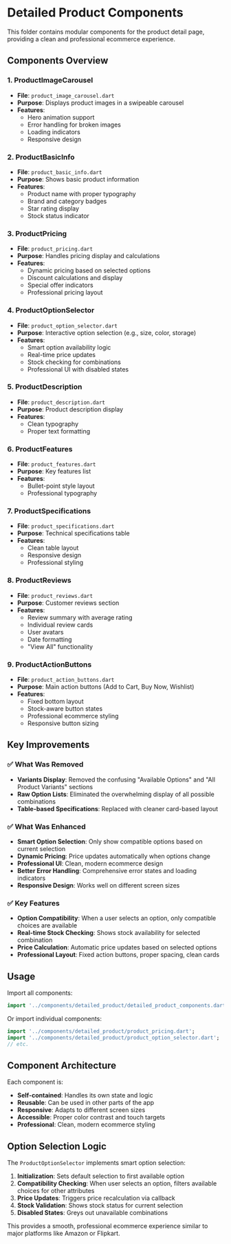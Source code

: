 # Detailed Product Components

This folder contains modular components for the product detail page, providing a clean and professional ecommerce experience.

## Components Overview

### 1. ProductImageCarousel
- **File**: `product_image_carousel.dart`
- **Purpose**: Displays product images in a swipeable carousel
- **Features**: 
  - Hero animation support
  - Error handling for broken images
  - Loading indicators
  - Responsive design

### 2. ProductBasicInfo
- **File**: `product_basic_info.dart`
- **Purpose**: Shows basic product information
- **Features**:
  - Product name with proper typography
  - Brand and category badges
  - Star rating display
  - Stock status indicator

### 3. ProductPricing
- **File**: `product_pricing.dart`
- **Purpose**: Handles pricing display and calculations
- **Features**:
  - Dynamic pricing based on selected options
  - Discount calculations and display
  - Special offer indicators
  - Professional pricing layout

### 4. ProductOptionSelector
- **File**: `product_option_selector.dart`
- **Purpose**: Interactive option selection (e.g., size, color, storage)
- **Features**:
  - Smart option availability logic
  - Real-time price updates
  - Stock checking for combinations
  - Professional UI with disabled states

### 5. ProductDescription
- **File**: `product_description.dart`
- **Purpose**: Product description display
- **Features**:
  - Clean typography
  - Proper text formatting

### 6. ProductFeatures
- **File**: `product_features.dart`
- **Purpose**: Key features list
- **Features**:
  - Bullet-point style layout
  - Professional typography

### 7. ProductSpecifications
- **File**: `product_specifications.dart`
- **Purpose**: Technical specifications table
- **Features**:
  - Clean table layout
  - Responsive design
  - Professional styling

### 8. ProductReviews
- **File**: `product_reviews.dart`
- **Purpose**: Customer reviews section
- **Features**:
  - Review summary with average rating
  - Individual review cards
  - User avatars
  - Date formatting
  - "View All" functionality

### 9. ProductActionButtons
- **File**: `product_action_buttons.dart`
- **Purpose**: Main action buttons (Add to Cart, Buy Now, Wishlist)
- **Features**:
  - Fixed bottom layout
  - Stock-aware button states
  - Professional ecommerce styling
  - Responsive button sizing

## Key Improvements

### ✅ What Was Removed
- **Variants Display**: Removed the confusing "Available Options" and "All Product Variants" sections
- **Raw Option Lists**: Eliminated the overwhelming display of all possible combinations
- **Table-based Specifications**: Replaced with cleaner card-based layout

### ✅ What Was Enhanced
- **Smart Option Selection**: Only show compatible options based on current selection
- **Dynamic Pricing**: Price updates automatically when options change
- **Professional UI**: Clean, modern ecommerce design
- **Better Error Handling**: Comprehensive error states and loading indicators
- **Responsive Design**: Works well on different screen sizes

### ✅ Key Features
- **Option Compatibility**: When a user selects an option, only compatible choices are available
- **Real-time Stock Checking**: Shows stock availability for selected combination
- **Price Calculation**: Automatic price updates based on selected options
- **Professional Layout**: Fixed action buttons, proper spacing, clean cards

## Usage

Import all components:
```dart
import '../components/detailed_product/detailed_product_components.dart';
```

Or import individual components:
```dart
import '../components/detailed_product/product_pricing.dart';
import '../components/detailed_product/product_option_selector.dart';
// etc.
```

## Component Architecture

Each component is:
- **Self-contained**: Handles its own state and logic
- **Reusable**: Can be used in other parts of the app
- **Responsive**: Adapts to different screen sizes
- **Accessible**: Proper color contrast and touch targets
- **Professional**: Clean, modern ecommerce styling

## Option Selection Logic

The `ProductOptionSelector` implements smart option selection:

1. **Initialization**: Sets default selection to first available option
2. **Compatibility Checking**: When user selects an option, filters available choices for other attributes
3. **Price Updates**: Triggers price recalculation via callback
4. **Stock Validation**: Shows stock status for current selection
5. **Disabled States**: Greys out unavailable combinations

This provides a smooth, professional ecommerce experience similar to major platforms like Amazon or Flipkart.
